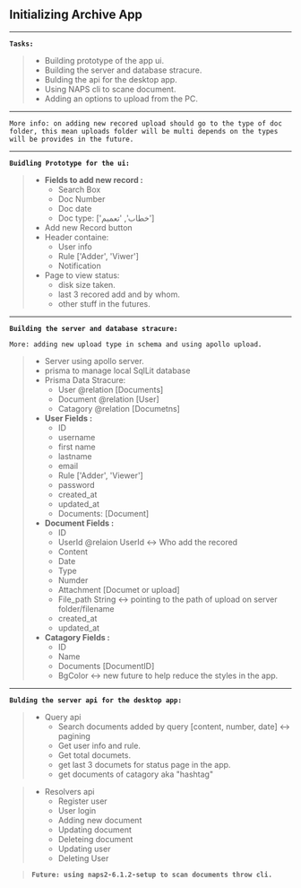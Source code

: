 Initializing Archive App
---

---

**`Tasks:`**
> * Building prototype of the app ui.
> * Building the server and database stracure.
> * Bulding the api for the desktop app.
> * Using NAPS cli to scane document.
> * Adding an options to upload from the PC.

---
```More info: on adding new recored upload should go to the type of doc folder, this mean uploads folder will be multi depends on the types will be provides in the future.```

---
**`Buidling Prototype for the ui:`**
> * **Fields to add new record :**
>   * Search Box
>   * Doc Number
>   * Doc date
>   * Doc type: ['خطاب', 'تعميم']
> * Add new Record button
> * Header containe:
>   * User info
>   * Rule ['Adder', 'Viwer']
>   * Notification
> * Page to view status:
>   * disk size taken.
>   * last 3 recored add and by whom.
>   * other stuff in the futures.

---

**`Building the server and database stracure:`**

`More: adding new upload type in schema and using apollo upload.`
> * Server using apollo server.
> * prisma to manage local SqlLit database
> * Prisma Data Stracure:
>   * User @relation [Documents]
>   * Document @relation [User]
>   * Catagory @relation [Documetns]
> * **User Fields :**
>   * ID
>   * username
>   * first name
>   * lastname
>   * email
>   * Rule ['Adder', 'Viewer']
>   * password
>   * created_at
>   * updated_at
>   * Documents: [Document]
> * **Document Fields :**
>   * ID
>   * UserId @relaion UserId <-> Who add the recored 
>   * Content
>   * Date
>   * Type
>   * Numder
>   * Attachment [Documet or upload]
>   * File_path String <-> pointing to the path of upload on server folder/filename
>   * created_at
>   * updated_at
> * **Catagory Fields :**
>   * ID
>   * Name
>   * Documents [DocumentID]
>   * BgColor <-> new future to help reduce the styles in the app.

---

**`Bulding the server api for the desktop app:`**

> * Query api
>   * Search documents added by query [content, number, date] <-> pagining
>   * Get user info and rule.
>   * Get total documets.
>   * get last 3 documets for status page in the app.
>   * get documents of catagory aka "hashtag"

> * Resolvers api
>   * Register user
>   * User login
>   * Adding new document
>   * Updating document
>   * Deleteing document
>   * Updating user
>   * Deleting User


>**`Future: using naps2-6.1.2-setup to scan documents throw cli.`**